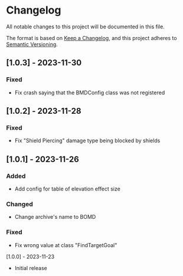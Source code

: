 # Changelog

All notable changes to this project will be documented in this file.

The format is based on [Keep a Changelog](https://keepachangelog.com/en/1.0.0/),
and this project adheres to [Semantic Versioning](https://semver.org/spec/v2.0.0.html).

## [1.0.3] - 2023-11-30

### Fixed

- Fix crash saying that the BMDConfig class was not registered

## [1.0.2] - 2023-11-28

### Fixed

- Fix "Shield Piercing" damage type being blocked by shields

## [1.0.1] - 2023-11-26

### Added

- Add config for table of elevation effect size

### Changed

- Change archive's name to BOMD

### Fixed

- Fix wrong value at class "FindTargetGoal"

[1.0.0] - 2023-11-23

- Initial release